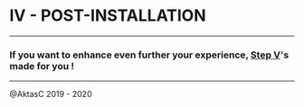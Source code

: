 # IV - POST-INSTALLATION

---

### If you want to enhance even further your experience, [Step V](five.md)'s made for you !

---

@AktasC
2019 - 2020
